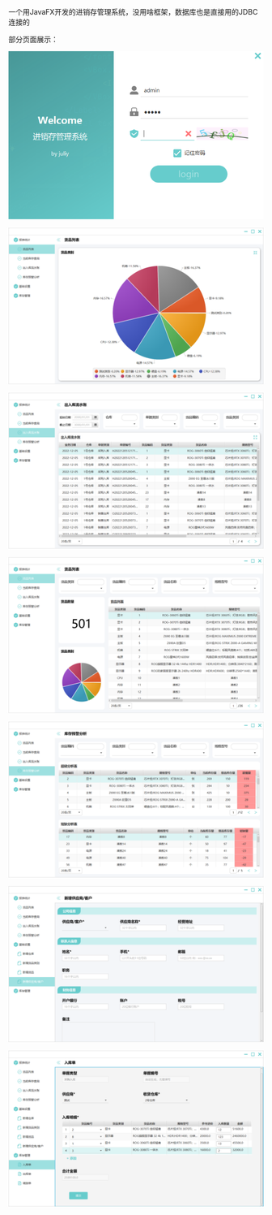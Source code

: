 一个用JavaFX开发的进销存管理系统，没用啥框架，数据库也是直接用的JDBC连接的

部分页面展示：

![img.png](img/login.png)

![img.png](img/img.png)

![img.png](img/img_1.png)

![img.png](img/img_2.png)

![img.png](img/img_3.png)

![img.png](img/img_4.png)

![img.png](img/img_5.png)
